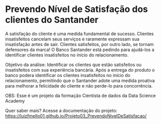 # Prevendo Nível de Satisfação dos clientes do Santander

A satisfação do cliente é uma medida fundamental de sucesso. Clientes insatisfeitos cancelam seus serviços e raramente expressam sua insatisfação antes de sair. Clientes satisfeitos, por outro lado, se tornam defensores da marca! O Banco Santander está pedindo para ajudá-los a identificar clientes insatisfeitos no início do relacionamento.

Objetivo da análise: Identificar os clientes que estão satisfeitos ou insatisfeitos com sua experiência bancária. Após a entrega do produto o banco podera identificar os clientes insatisfeitos no início do relacionamento, permitindo que o Santander adote uma medida proativa para melhorar a felicidade do cliente e não perde-lo para concorrência.

OBS: Esse é um projeto da formação Cientista de dados da Data Science Academy

Quer saber mais? Acesse a documentação do projeto: https://luizfmello01.github.io/Projeto03_PrevendoNivelDeSatisfacao/
